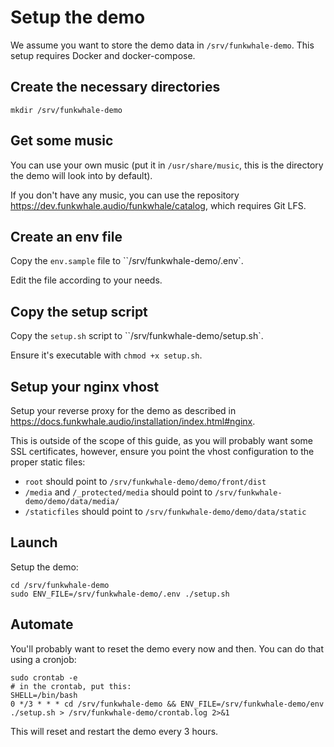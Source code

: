 # Setup the demo

We assume you want to store the demo data in `/srv/funkwhale-demo`.
This setup requires Docker and docker-compose.

## Create the necessary directories

`mkdir /srv/funkwhale-demo`

## Get some music

You can use your own music (put it in `/usr/share/music`, this is the directory the demo will look into by default).

If you don't have any music, you can use the repository https://dev.funkwhale.audio/funkwhale/catalog, which
requires Git LFS.

## Create an env file

Copy the `env.sample` file to ``/srv/funkwhale-demo/.env`.

Edit the file according to your needs.

## Copy the setup script

Copy the `setup.sh` script to ``/srv/funkwhale-demo/setup.sh`.

Ensure it's executable with `chmod +x setup.sh`.

## Setup your nginx vhost

Setup your reverse proxy for the demo as described in https://docs.funkwhale.audio/installation/index.html#nginx.

This is outside of the scope of this guide, as you will probably want some SSL certificates, however,
ensure you point the vhost configuration to the proper static files:

- `root` should point to `/srv/funkwhale-demo/demo/front/dist`
- `/media` and `/_protected/media` should point to `/srv/funkwhale-demo/demo/data/media/`
- `/staticfiles` should point to `/srv/funkwhale-demo/demo/data/static`

## Launch

Setup the demo:

```
cd /srv/funkwhale-demo
sudo ENV_FILE=/srv/funkwhale-demo/.env ./setup.sh
```

## Automate

You'll probably want to reset the demo every now and then. You can do that
using a cronjob:

```
sudo crontab -e
# in the crontab, put this:
SHELL=/bin/bash
0 */3 * * * cd /srv/funkwhale-demo && ENV_FILE=/srv/funkwhale-demo/env ./setup.sh > /srv/funkwhale-demo/crontab.log 2>&1
```

This will reset and restart the demo every 3 hours.
